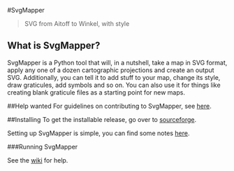 #SvgMapper

> SVG from Aitoff to Winkel, with style


## What is SvgMapper?
SvgMapper is a Python tool that will, in a nutshell, take a map in SVG format, apply any one of a dozen cartographic 
projections and create an output SVG. Additionally, you can tell it to add stuff to your map, change its style, 
draw graticules, add symbols and so on. You can also use it for things like creating blank graticule files as
a starting point for new maps.

##Help wanted
For guidelines on contributing to SvgMapper, see [here](https://github.com/tumbislav/SvgMapper/wiki/Contributing).

##Installing
To get the installable release, go over to [sourceforge](https://sourceforge.net/projects/svgmapper).

Setting up SvgMapper is simple, you can find some notes [here](https://github.com/tumbislav/SvgMapper/wiki/Installing).

###Running SvgMapper

See the [wiki](https://github.com/tumbislav/SvgMapper/wiki/Running) for help.

